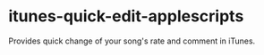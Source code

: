 itunes-quick-edit-applescripts
==============================

Provides quick change of your song's rate and comment in iTunes.